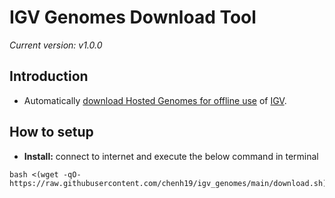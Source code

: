 # IGV Genomes Download Tool
*Current version: v1.0.0*

## Introduction
- Automatically [download Hosted Genomes for offline use](https://github.com/igvteam/igv/wiki/Downloading-Hosted-Genomes-for-Offline-Use) of [IGV](https://software.broadinstitute.org/software/igv/home).

## How to setup
- **Install:** connect to internet and execute the below command in terminal  
```
bash <(wget -qO- https://raw.githubusercontent.com/chenh19/igv_genomes/main/download.sh)
```
